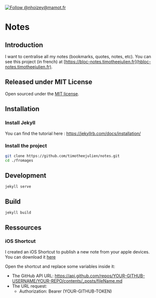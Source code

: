 [![Follow @nhoizey@mamot.fr](https://img.shields.io/badge/Follow%20%40tim-%235b5bf8?style=flat&logo=mastodon&logoColor=white&link=https%3A%2F%2Fmastodon.design%2F%40timothee)](https://mastodon.design/@timothee)

# Notes

## Introduction

I want to centralise all my notes (bookmarks, quotes, notes, etc).
You can see this project (in french) at [https://bloc-notes.timotheejulien.fr](hbloc-notes.timotheejulien.fr).

## Released under MIT License

Open sourced under the [MIT license](LICENSE.md).

## Installation

### Install Jekyll
You can find the tutorial here : https://jekyllrb.com/docs/installation/

### Install the project

```bash
git clone https://github.com/timotheejulien/notes.git
cd ./fromages
```

## Development

```
jekyll serve
```

## Build

```
jekyll build
```

## Ressources

### iOS Shortcut
I created an iOS Shortcut to publish a new note from your apple devices. You can download it [here](https://www.icloud.com/shortcuts/387f25b03ab54c3b863a35dc2894e0f3)

Open the shortcut and replace some variables inside it:
* The GitHub API URL: https://api.github.com/repos/YOUR-GITHUB-USERNAME/YOUR-REPO/contents/_posts/fileName.md
* The URL request: 
   * Authorization: Bearer (YOUR-GITHUB-TOKEN)